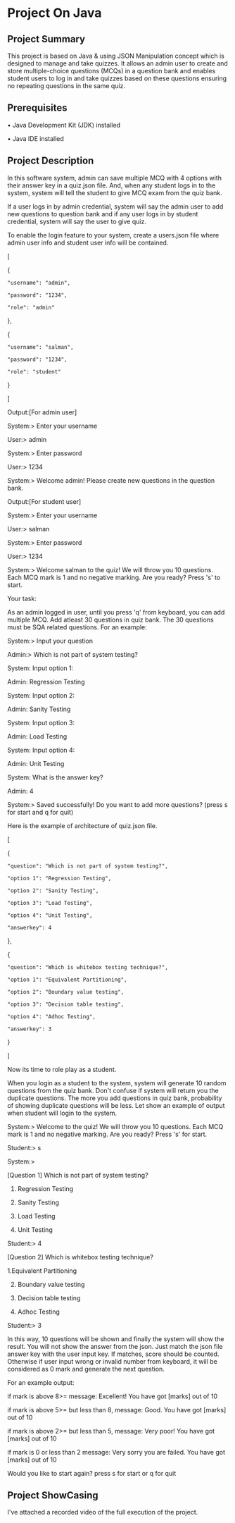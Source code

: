 # Project On Java
## Project Summary
This project is based on Java & using JSON Manipulation concept which is designed to manage and take quizzes. It allows an admin user to create and store multiple-choice questions (MCQs) in a question bank and enables student users to log in and take quizzes based on these questions ensuring no repeating questions in the same quiz.
## Prerequisites
•	Java Development Kit (JDK) installed

•	Java IDE installed
## Project Description
In this software system, admin can save multiple MCQ with 4 options with their answer key in a quiz.json file. And, when any student logs in to the system, system will tell the student to give MCQ exam from the quiz bank.

If a user logs in by admin credential, system will say the admin user to add new questions to question bank
and if any user logs in  by student credential, system will say the user to give quiz. 

To enable the login feature to your system, create a users.json file where admin user info and student user info will be contained.

[

  {
  
    "username": "admin",
    
    "password": "1234",
    
    "role": "admin"
    
  },
  
  {
  
    "username": "salman",
    
    "password": "1234",
    
    "role": "student"
    
  }
  
]


Output:[For admin user]

System:> Enter your username

User:> admin

System:> Enter password

User:> 1234

System:> Welcome admin! Please create new questions in the question bank.


Output:[For student user]

System:> Enter your username

User:> salman

System:> Enter password

User:> 1234

System:> Welcome salman to the quiz! We will throw you 10 questions. Each MCQ mark is 1 and no negative marking. Are you ready? Press 's' to start.



Your task:

As an admin logged in user, until you press 'q' from keyboard, you can add multiple MCQ. Add atleast 30 questions in quiz bank. The 30 questions must be SQA related questions. For an example:


System:> Input your question

Admin:> Which is not part of system testing?

System: Input option 1:

Admin: Regression Testing

System: Input option 2:

Admin: Sanity Testing

System: Input option 3:

Admin: Load Testing

System: Input option 4:

Admin: Unit Testing

System: What is the answer key?

Admin: 4

System:> Saved successfully! Do you want to add more questions? (press s for start and q for quit)


Here is the example of architecture of quiz.json file.


[

  {
  
    "question": "Which is not part of system testing?",
    
    "option 1": "Regression Testing",
    
    "option 2": "Sanity Testing",
    
    "option 3": "Load Testing",
    
    "option 4": "Unit Testing",
    
    "answerkey": 4
    
  },
  
  {
  
    "question": "Which is whitebox testing technique?",
    
    "option 1": "Equivalent Partitioning",
    
    "option 2": "Boundary value testing",
    
    "option 3": "Decision table testing",
    
    "option 4": "Adhoc Testing",
    
    "answerkey": 3
    
  }
  
]



Now its time to role play as a student.

When you login as a student to the system, system will generate 10 random questions from the quiz bank. Don't confuse if system will return you the duplicate questions. The more you add questions in quiz bank, probability of showing duplicate questions will be less. 
Let show an example of output when student will login to the system.



System:> Welcome to the quiz! We will throw you 10 questions. Each MCQ mark is 1 and no negative marking. Are you ready? Press 's' for start.


Student:> s

System:> 

[Question 1] Which is not part of system testing?

1. Regression Testing
    
2. Sanity Testing
 
3. Load Testing
  
4. Unit Testing
 

Student:> 4

[Question 2] Which is whitebox testing technique?

1.Equivalent Partitioning

2. Boundary value testing
   
3. Decision table testing
 
4. Adhoc Testing
   

Student:> 3


In this way, 10 questions will be shown and finally the system will show the result. You will not show the answer from the json. Just match the json file answer key with the user input key. If matches, score should be counted. Otherwise if user input wrong or invalid number from keyboard, it will be considered as 0 mark and generate the next question.

For an example output:


if mark is above 8>= message: Excellent! You have got [marks] out of 10

if mark is above 5>= but less than 8, message: Good. You have got [marks] out of 10



if mark is above 2>= but less than 5, message: Very poor! You have got [marks] out of 10

if mark is 0 or less than 2 message: Very sorry you are failed. You have got [marks] out of 10



Would you like to start again? press s for start or q for quit

## Project ShowCasing
I've attached a recorded video of the full execution of the project. 

